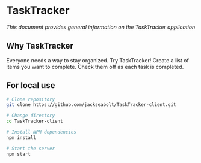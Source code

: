 <h1>TaskTracker</h1>
<p><em>This document provides general information on the TaskTracker application</em></p>


Why TaskTracker
-------------
Everyone needs a way to stay organized. Try TaskTracker! Create a list of items you want to complete. Check them off as each task is completed. 

For local use
--------

```bash
# Clone repository
git clone https://github.com/jackseabolt/TaskTracker-client.git

# Change directory
cd TaskTracker-client

# Install NPM dependencies
npm install

# Start the server
npm start
```
